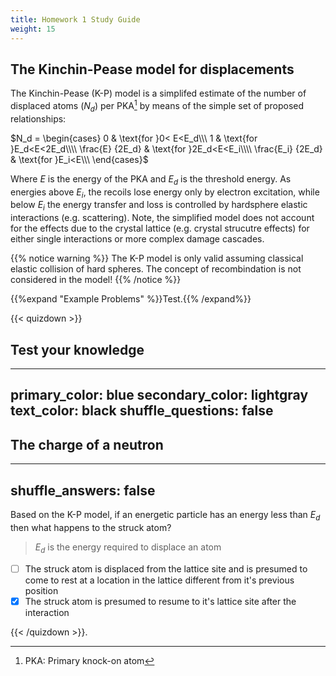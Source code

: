 ```yaml
---
title: Homework 1 Study Guide
weight: 15
---
```


## The Kinchin-Pease model for displacements

The Kinchin-Pease (K-P) model is a simplifed estimate of the number of displaced atoms ($N_d$) per PKA[^1] by means of the simple set of proposed relationships:

$N_d = \begin{cases}
  0 & \text{for }0< E<E_d\\\  
  1 & \text{for }E_d<E<2E_d\\\\
  \frac{E} {2E_d} &   \text{for }2E_d<E<E_i\\\\
  \frac{E_i} {2E_d} & \text{for }E_i<E\\\
\end{cases}$

Where $E$ is the energy of the PKA and $E_d$ is the threshold energy. As energies above $E_i$, the recoils lose energy only by electron excitation, while below $E_i$ the energy transfer and loss is controlled by hardsphere elastic interactions (e.g. scattering). Note, the simplified model does not account for the effects due to the crystal lattice (e.g. crystal strucutre effects) for either single interactions or more complex damage cascades.

{{% notice warning %}}
The K-P model is only valid assuming classical elastic collision of hard spheres. The concept of recombindation is not considered in the model!
{{% /notice %}}



{{%expand "Example Problems" %}}Test.{{% /expand%}}



{{< quizdown >}}
## Test your knowledge
---
primary_color: blue
secondary_color: lightgray
text_color: black
shuffle_questions: false
---

## The charge of a neutron

---
shuffle_answers: false
---

Based on the K-P model, if an energetic particle has an energy less than $E_d$ then what happens to the struck atom?

> $E_d$ is the energy required to displace an atom

- [ ] The struck atom is displaced from the lattice site and is presumed to come to rest at a location in the lattice different from it's previous position
- [x] The struck atom is presumed to resume to it's lattice site after the interaction

{{< /quizdown >}}.




[^1]: PKA: Primary knock-on atom